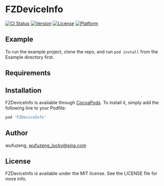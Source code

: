 # FZDeviceInfo

[![CI Status](https://img.shields.io/travis/wufuzeng/FZDeviceInfo.svg?style=flat)](https://travis-ci.org/wufuzeng/FZDeviceInfo)
[![Version](https://img.shields.io/cocoapods/v/FZDeviceInfo.svg?style=flat)](https://cocoapods.org/pods/FZDeviceInfo)
[![License](https://img.shields.io/cocoapods/l/FZDeviceInfo.svg?style=flat)](https://cocoapods.org/pods/FZDeviceInfo)
[![Platform](https://img.shields.io/cocoapods/p/FZDeviceInfo.svg?style=flat)](https://cocoapods.org/pods/FZDeviceInfo)

## Example

To run the example project, clone the repo, and run `pod install` from the Example directory first.

## Requirements

## Installation

FZDeviceInfo is available through [CocoaPods](https://cocoapods.org). To install
it, simply add the following line to your Podfile:

```ruby
pod 'FZDeviceInfo'
```

## Author

wufuzeng, wufuzeng_lucky@sina.com

## License

FZDeviceInfo is available under the MIT license. See the LICENSE file for more info.
